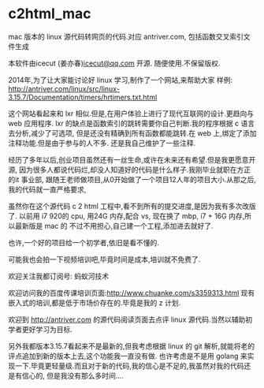 # c2html_mac
mac 版本的 linux 源代码转网页的代码.对应 antriver.com, 包括函数交叉索引文件生成

本软件由icecut (姜亦春)icecut@qq.com 开源. 随便使用.不保留版权.

2014年,为了让大家能讨论好 linux 学习,制作了一个网站,来帮助大家
样例:
http://antriver.com/linux/src/linux-3.15.7/Documentation/timers/hrtimers.txt.html

这个网站看起来和 lxr 相似.但是,在用户体验上进行了现代互联网的设计.更趋向与 web 应用程序.
lxr 的缺点是函数索引的跳转需要你自己判断.我的程序根据 c 语言去分析,减少了可选项,
但是还没有精确到所有函数都能跳转.在 web 上,绑定了添加注释功能.但是由于参与的人不多.
还是我自己维护了一些注释.

经历了多年以后,创业项目虽然还有一丝生命,或许在未来还有希望.但是我更愿意开源,
因为很多人都说代码烂,却没人知道好的代码是什么样子.我刚毕业就职在方正的it 事业部,
跟随王老师做项目,从0开始做了一个项目12人年的项目大小.从那之后,我的代码就一直严格要求,

虽然你在这个源代码 c 2 html 工程中,看不到所有的提交进度,是因为我有多次改版了.
以前用 i7 920的 cpu, 用24G 内存,配合 vs, 现在换了 mbp, i7 + 16G 内存,所以最新版是 mac 的
不过不用担心,自己建一个工程,添加进去就好了.

也许,一个好的项目给一个初学者,依旧是看不懂的.

可能我也会拍一下视频培训吧,毕竟时间是成本,培训就不免费了.

欢迎关注我都订阅号: 蚂蚁河技术

欢迎访问我的百度传课培训页面:http://www.chuanke.com/s3359313.html
现有嵌入式的培训,都是低于市场价存在的.毕竟是我的 z 计划.

欢迎到 http://antriver.com 的源代码阅读页面去点评 linux 源代码.当然以辅助初学者更好学习为目标.

另外我都版本3.15.7看起来不是最新的,但我考虑根据 linux 的 git 解析,就能将老的评点追加到新的版本上去,这个功能我一直没有做.
也许考虑是不是用 golang 来实现一下.毕竟更轻量级.而且对于新的代码,我的信心是不足的,我虽然对我的代码还是有信心的,
但是我没有那么多时间....
